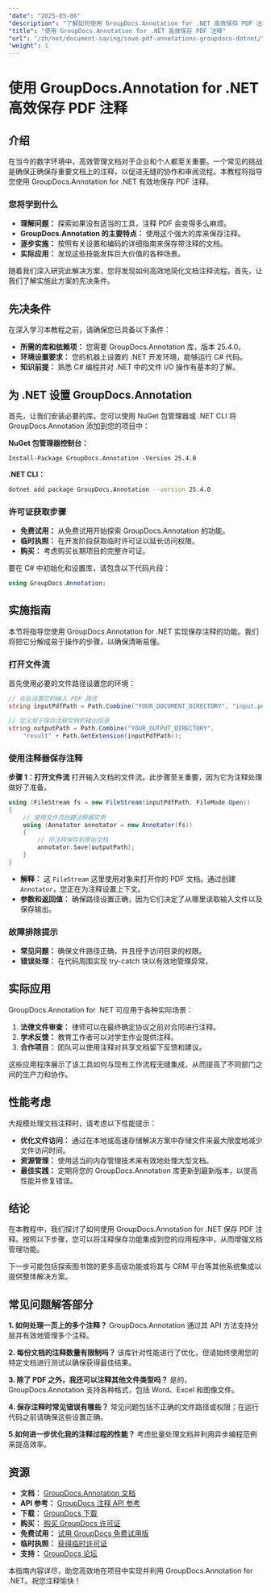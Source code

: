 ```yaml
---
"date": "2025-05-06"
"description": "了解如何使用 GroupDocs.Annotation for .NET 高效保存 PDF 注释。使用我们的详细指南简化您的文档管理流程。"
"title": "使用 GroupDocs.Annotation for .NET 高效保存 PDF 注释"
"url": "/zh/net/document-saving/save-pdf-annotations-groupdocs-dotnet/"
"weight": 1
---
```


# 使用 GroupDocs.Annotation for .NET 高效保存 PDF 注释

## 介绍

在当今的数字环境中，高效管理文档对于企业和个人都至关重要。一个常见的挑战是确保正确保存重要文档上的注释，以促进无缝的协作和审阅流程。本教程将指导您使用 GroupDocs.Annotation for .NET 有效地保存 PDF 注释。

### 您将学到什么
- **理解问题：** 探索如果没有适当的工具，注释 PDF 会变得多么麻烦。
- **GroupDocs.Annotation 的主要特点：** 使用这个强大的库来保存注释。
- **逐步实施：** 按照有关设置和编码的详细指南来保存带注释的文档。
- **实际应用：** 发现这些技能发挥巨大价值的各种场景。

随着我们深入研究此解决方案，您将发现如何高效地简化文档注释流程。首先，让我们了解实施此方案的先决条件。

## 先决条件

在深入学习本教程之前，请确保您已具备以下条件：
- **所需的库和依赖项：** 您需要 GroupDocs.Annotation 库，版本 25.4.0。
- **环境设置要求：** 您的机器上设置的 .NET 开发环境，能够运行 C# 代码。
- **知识前提：** 熟悉 C# 编程并对 .NET 中的文件 I/O 操作有基本的了解。

## 为 .NET 设置 GroupDocs.Annotation

首先，让我们安装必要的库。您可以使用 NuGet 包管理器或 .NET CLI 将 GroupDocs.Annotation 添加到您的项目中：

**NuGet 包管理器控制台：**
```shell
Install-Package GroupDocs.Annotation -Version 25.4.0
```

**.NET CLI：**
```bash
dotnet add package GroupDocs.Annotation --version 25.4.0
```

### 许可证获取步骤
- **免费试用：** 从免费试用开始探索 GroupDocs.Annotation 的功能。
- **临时执照：** 在开发阶段获取临时许可证以延长访问权限。
- **购买：** 考虑购买长期项目的完整许可证。

要在 C# 中初始化和设置库，请包含以下代码片段：
```csharp
using GroupDocs.Annotation;
```

## 实施指南
本节将指导您使用 GroupDocs.Annotation for .NET 实现保存注释的功能。我们将把它分解成易于操作的步骤，以确保清晰易懂。

### 打开文件流
首先使用必要的文件路径设置您的环境：
```csharp
// 在此设置您的输入 PDF 路径
string inputPdfPath = Path.Combine("YOUR_DOCUMENT_DIRECTORY", "input.pdf");

// 定义用于保存注释文档的输出目录
string outputPath = Path.Combine("YOUR_OUTPUT_DIRECTORY", 
    "result" + Path.GetExtension(inputPdfPath));
```

### 使用注释器保存注释
**步骤 1：打开文件流**
打开输入文档的文件流。此步骤至关重要，因为它为注释处理做好了准备。
```csharp
using (FileStream fs = new FileStream(inputPdfPath, FileMode.Open))
{
    // 使用文件流创建注释器实例
    using (Annotator annotator = new Annotator(fs))
    {
        // 将注释保存到原始文档
        annotator.Save(outputPath);
    }
}
```
- **解释：** 这 `FileStream` 这里使用对象来打开你的 PDF 文档。通过创建 `Annotator`，您正在为注释设置上下文。
- **参数和返回值：** 确保路径设置正确，因为它们决定了从哪里读取输入文件以及保存输出。

### 故障排除提示
- **常见问题：** 确保文件路径正确，并且授予访问目录的权限。
- **错误处理：** 在代码周围实现 try-catch 块以有效地管理异常。

## 实际应用
GroupDocs.Annotation for .NET 可应用于各种实际场景：
1. **法律文件审查：** 律师可以在最终确定协议之前对合同进行注释。
2. **学术反馈：** 教育工作者可以对学生作业提供注释。
3. **合作项目：** 团队可以使用注释对共享文档留下反馈和建议。

这些应用程序展示了该工具如何与现有工作流程无缝集成，从而提高了不同部门之间的生产力和协作。

## 性能考虑
大规模处理文档注释时，请考虑以下性能提示：
- **优化文件访问：** 通过在本地或高速存储解决方案中存储文件来最大限度地减少文件访问时间。
- **资源管理：** 使用适当的内存管理技术来有效地处理大型文档。
- **最佳实践：** 定期将您的 GroupDocs.Annotation 库更新到最新版本，以提高性能并修复错误。

## 结论
在本教程中，我们探讨了如何使用 GroupDocs.Annotation for .NET 保存 PDF 注释。按照以下步骤，您可以将注释保存功能集成到您的应用程序中，从而增强文档管理功能。

下一步可能包括探索图书馆的更多高级功能或将其与 CRM 平台等其他系统集成以提供整体解决方案。

## 常见问题解答部分
**1. 如何处理一页上的多个注释？**
GroupDocs.Annotation 通过其 API 方法支持分层并有效地管理多个注释。

**2. 每份文档的注释数量有限制吗？**
该库针对性能进行了优化，但请始终使用您的特定文档进行测试以确保获得最佳结果。

**3. 除了 PDF 之外，我还可以注释其他文件类型吗？**
是的，GroupDocs.Annotation 支持各种格式，包括 Word、Excel 和图像文件。

**4. 保存注释时常见错误有哪些？**
常见问题包括不正确的文件路径或权限；在运行代码之前请确保这些设置正确。

**5.如何进一步优化我的注释过程的性能？**
考虑批量处理文档并利用异步编程范例来提高效率。

## 资源
- **文档：** [GroupDocs.Annotation 文档](https://docs.groupdocs.com/annotation/net/)
- **API 参考：** [GroupDocs 注释 API 参考](https://reference.groupdocs.com/annotation/net/)
- **下载：** [GroupDocs 下载](https://releases.groupdocs.com/annotation/net/)
- **购买：** [购买 GroupDocs 许可证](https://purchase.groupdocs.com/buy)
- **免费试用：** [试用 GroupDocs 免费试用版](https://releases.groupdocs.com/annotation/net/)
- **临时执照：** [获得临时许可证](https://purchase.groupdocs.com/temporary-license/)
- **支持：** [GroupDocs 论坛](https://forum.groupdocs.com/c/annotation/)

本指南内容详尽，助您高效地在项目中实现并利用 GroupDocs.Annotation for .NET。祝您注释愉快！